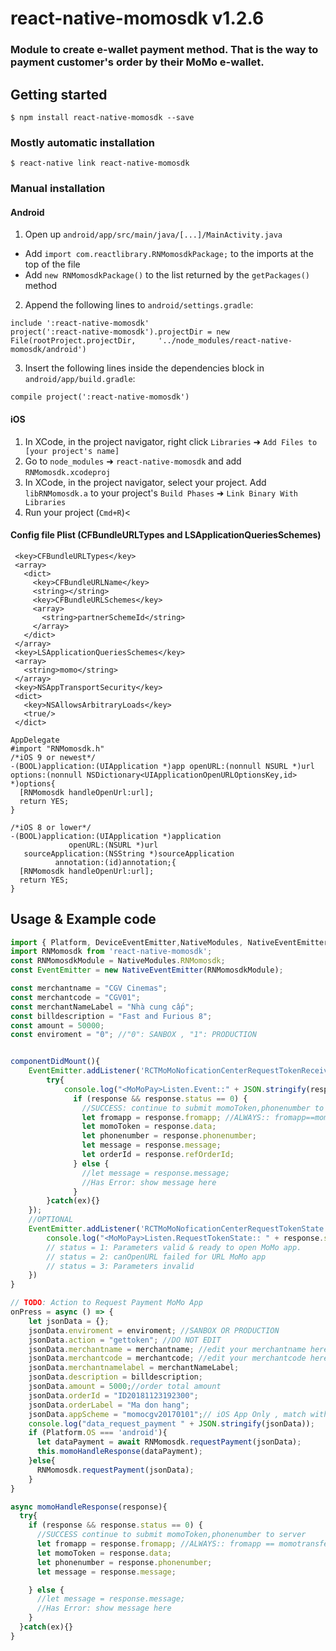 
# react-native-momosdk v1.2.6

### Module to create e-wallet payment method. That is the way to payment customer's order by their MoMo e-wallet.

## Getting started

`$ npm install react-native-momosdk --save`

### Mostly automatic installation

`$ react-native link react-native-momosdk`

### Manual installation


#### Android

1. Open up `android/app/src/main/java/[...]/MainActivity.java`
- Add `import com.reactlibrary.RNMomosdkPackage;` to the imports at the top of the file
- Add `new RNMomosdkPackage()` to the list returned by the `getPackages()` method

2. Append the following lines to `android/settings.gradle`:
```
include ':react-native-momosdk'
project(':react-native-momosdk').projectDir = new File(rootProject.projectDir,     '../node_modules/react-native-momosdk/android')
```

3. Insert the following lines inside the dependencies block in `android/app/build.gradle`:
```
compile project(':react-native-momosdk')
```

#### iOS

1. In XCode, in the project navigator, right click `Libraries` ➜ `Add Files to [your project's name]`
2. Go to `node_modules` ➜ `react-native-momosdk` and add `RNMomosdk.xcodeproj`
3. In XCode, in the project navigator, select your project. Add `libRNMomosdk.a` to your project's `Build Phases` ➜ `Link Binary With Libraries`
4. Run your project (`Cmd+R`)<

#### Config file Plist (CFBundleURLTypes and LSApplicationQueriesSchemes)

```
 <key>CFBundleURLTypes</key>
 <array>
   <dict>
     <key>CFBundleURLName</key>
     <string></string>
     <key>CFBundleURLSchemes</key>
     <array>
       <string>partnerSchemeId</string>
     </array>
   </dict>
 </array>
 <key>LSApplicationQueriesSchemes</key>
 <array>
   <string>momo</string>
 </array>
 <key>NSAppTransportSecurity</key>
 <dict>
   <key>NSAllowsArbitraryLoads</key>
   <true/>
 </dict>
```

```
AppDelegate
#import "RNMomosdk.h"
/*iOS 9 or newest*/
-(BOOL)application:(UIApplication *)app openURL:(nonnull NSURL *)url options:(nonnull NSDictionary<UIApplicationOpenURLOptionsKey,id> *)options{
  [RNMomosdk handleOpenUrl:url];
  return YES;
}

/*iOS 8 or lower*/
-(BOOL)application:(UIApplication *)application
             openURL:(NSURL *)url
   sourceApplication:(NSString *)sourceApplication
          annotation:(id)annotation;{
  [RNMomosdk handleOpenUrl:url];
  return YES;
}
 ```

## Usage & Example code
```javascript
import { Platform, DeviceEventEmitter,NativeModules, NativeEventEmitter} from 'react-native';
import RNMomosdk from 'react-native-momosdk';
const RNMomosdkModule = NativeModules.RNMomosdk;
const EventEmitter = new NativeEventEmitter(RNMomosdkModule);

const merchantname = "CGV Cinemas";
const merchantcode = "CGV01";
const merchantNameLabel = "Nhà cung cấp";
const billdescription = "Fast and Furious 8";
const amount = 50000;
const enviroment = "0"; //"0": SANBOX , "1": PRODUCTION


componentDidMount(){
    EventEmitter.addListener('RCTMoMoNoficationCenterRequestTokenReceived', (response) => {
        try{
            console.log("<MoMoPay>Listen.Event::" + JSON.stringify(response));
              if (response && response.status == 0) {
                //SUCCESS: continue to submit momoToken,phonenumber to server
                let fromapp = response.fromapp; //ALWAYS:: fromapp==momotransfer
                let momoToken = response.data;
                let phonenumber = response.phonenumber;
                let message = response.message;
                let orderId = response.refOrderId;
              } else {
                //let message = response.message;
                //Has Error: show message here
              }
        }catch(ex){}
    });
    //OPTIONAL
    EventEmitter.addListener('RCTMoMoNoficationCenterRequestTokenState',(response) => {
        console.log("<MoMoPay>Listen.RequestTokenState:: " + response.status);
        // status = 1: Parameters valid & ready to open MoMo app.
        // status = 2: canOpenURL failed for URL MoMo app 
        // status = 3: Parameters invalid
    })
}

// TODO: Action to Request Payment MoMo App
onPress = async () => {
    let jsonData = {};
    jsonData.enviroment = enviroment; //SANBOX OR PRODUCTION
    jsonData.action = "gettoken"; //DO NOT EDIT
    jsonData.merchantname = merchantname; //edit your merchantname here
    jsonData.merchantcode = merchantcode; //edit your merchantcode here
    jsonData.merchantnamelabel = merchantNameLabel;
    jsonData.description = billdescription;
    jsonData.amount = 5000;//order total amount
    jsonData.orderId = "ID20181123192300";
    jsonData.orderLabel = "Ma don hang";
    jsonData.appScheme = "momocgv20170101";// iOS App Only , match with Schemes Indentify from your  Info.plist > key URL types > URL Schemes
    console.log("data_request_payment " + JSON.stringify(jsonData));
    if (Platform.OS === 'android'){
      let dataPayment = await RNMomosdk.requestPayment(jsonData);
      this.momoHandleResponse(dataPayment);
    }else{
      RNMomosdk.requestPayment(jsonData);
    }
}

async momoHandleResponse(response){
  try{
    if (response && response.status == 0) {
      //SUCCESS continue to submit momoToken,phonenumber to server
      let fromapp = response.fromapp; //ALWAYS:: fromapp == momotransfer
      let momoToken = response.data;
      let phonenumber = response.phonenumber;
      let message = response.message;

    } else {
      //let message = response.message;
      //Has Error: show message here
    }
  }catch(ex){}
}
```
